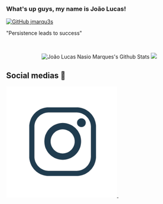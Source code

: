 ### What's up guys, my name is João Lucas!

[![GitHub jmarqu3s](https://img.shields.io/github/followers/jmarqu3s?label=follow&style=social)](https://github.com/jmarqu3s)
  
  "Persistence leads to success"
  
  </a>&nbsp;&nbsp; 

<div align="center">    
  <img height="180em" src="https://github-readme-stats.vercel.app/api?username=jmarqu3s&&show_icons=true&theme=dark" alt="João Lucas Nasio Marques's Github Stats" alt="João Lucas Nasio Marques's Github Status" />
    <img height="180em" src="https://github-readme-stats.vercel.app/api/top-langs/?username=jmarqu3s&layout=compact&langs_count=7&theme=dark"/>
</div>

 ## Social medias 🔎


 <a href="https://www.instagram.com/jl.marqu3s/" target="_blank">
    <img src="https://github.com/jmarqu3s/jmarqu3s/blob/main/insta.png" />        
  </a>&nbsp;&nbsp;
   <br>
   <br>
</details> 




